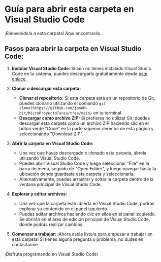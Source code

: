 # Guía para abrir esta carpeta en Visual Studio Code

¡Bienvenido/a a esta carpeta! Aquí encontrarás.

## Pasos para abrir la carpeta en Visual Studio Code:

1. **Instalar Visual Studio Code:**
   Si aún no tienes instalado Visual Studio Code en tu sistema, puedes descargarlo gratuitamente desde [este enlace](https://code.visualstudio.com/).

2. **Clonar o descargar esta carpeta:**
   - **Clonar el repositorio:** Si esta carpeta está en un repositorio de Git, puedes clonarlo utilizando el comando `git clone(https://github.com/joseM-bit/MicroProyectoTarea/tree/main)` en tu terminal.
   - **Descargar como archivo ZIP:** Si prefieres no utilizar Git, puedes descargar esta carpeta como un archivo ZIP haciendo clic en el botón verde "Code" en la parte superior derecha de esta página y seleccionando "Download ZIP".

3. **Abrir la carpeta en Visual Studio Code:**
   - Una vez que hayas descargado o clonado esta carpeta, ábrela utilizando Visual Studio Code.
   - Puedes abrir Visual Studio Code y luego seleccionar "File" en la barra de menú, seguido de "Open Folder", y luego navegar hasta la ubicación donde guardaste esta carpeta y seleccionarla.
   - Alternativamente, puedes arrastrar y soltar la carpeta dentro de la ventana principal de Visual Studio Code.

4. **Explorar y editar archivos:**
   - Una vez que la carpeta esté abierta en Visual Studio Code, podrás explorar su contenido en el panel izquierdo.
   - Puedes editar archivos haciendo clic en ellos en el panel izquierdo. Se abrirán en el área de edición principal de Visual Studio Code, donde podrás realizar cambios.

5. **Comenzar a trabajar:**
   ¡Ahora estás listo/a para empezar a trabajar en esta carpeta! Si tienes alguna pregunta o problema, no dudes en contactarme.

¡Disfruta programando en Visual Studio Code!
